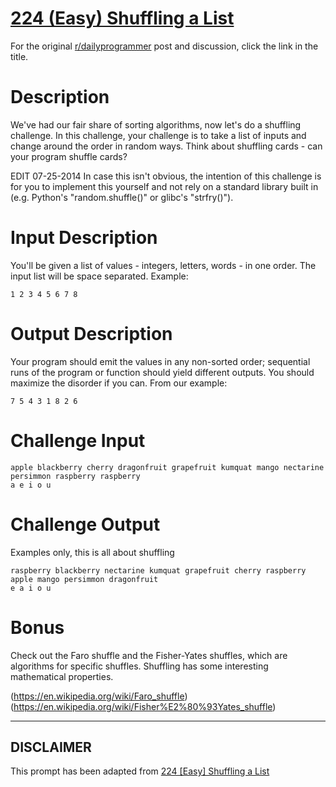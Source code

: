 # [224 (Easy) Shuffling a List](https://www.reddit.com/r/dailyprogrammer/comments/3e0hmh/20150720_challenge_224_easy_shuffling_a_list/)

For the original [r/dailyprogrammer](https://www.reddit.com/r/dailyprogrammer/) post and discussion, click the link in the title.

# Description
We've had our fair share of sorting algorithms, now let's do a shuffling challenge. In this challenge, your challenge is to take a list of inputs and change around the order in random ways. Think about shuffling cards - can your program shuffle cards?

EDIT 07-25-2014 In case this isn't obvious, the intention of this challenge is for you to implement this yourself and not rely on a standard library built in (e.g. Python's "random.shuffle()" or glibc's "strfry()"). 

# Input Description
You'll be given a list of values - integers, letters, words - in one order. The input list will be space separated. Example:


```
1 2 3 4 5 6 7 8
```
# Output Description
Your program should emit the values in any non-sorted order; sequential runs of the program or function should yield different outputs. You should maximize the disorder if you can. From our example:


```
7 5 4 3 1 8 2 6
```
# Challenge Input

```
apple blackberry cherry dragonfruit grapefruit kumquat mango nectarine persimmon raspberry raspberry
a e i o u
```
# Challenge Output
Examples only, this is all about shuffling


```
raspberry blackberry nectarine kumquat grapefruit cherry raspberry apple mango persimmon dragonfruit
e a i o u
```
# Bonus
Check out the Faro shuffle and the Fisher-Yates shuffles, which are algorithms for specific shuffles. Shuffling has some interesting mathematical properties. 

(https://en.wikipedia.org/wiki/Faro_shuffle)
(https://en.wikipedia.org/wiki/Fisher%E2%80%93Yates_shuffle)

----
## **DISCLAIMER**
This prompt has been adapted from [224 [Easy] Shuffling a List](https://www.reddit.com/r/dailyprogrammer/comments/3e0hmh/20150720_challenge_224_easy_shuffling_a_list/
)

